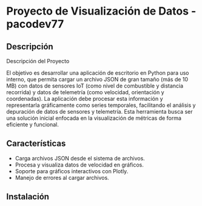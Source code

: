 # Proyecto de Visualización de Datos - pacodev77

## Descripción
Descripción del Proyecto 

El objetivo es desarrollar una aplicación de escritorio en Python para uso interno, que permita cargar un archivo JSON de gran tamaño (más de 10 MB) con datos de sensores IoT (como nivel de combustible y distancia recorrida) y datos de telemetría (como velocidad, orientación y coordenadas). La aplicación debe procesar esta información y representarla gráficamente como series temporales, facilitando el análisis y depuración de datos de sensores y telemetría. Esta herramienta busca ser una solución inicial enfocada en la visualización de métricas de forma eficiente y funcional. 

## Características
- Carga archivos JSON desde el sistema de archivos.
- Procesa y visualiza datos de velocidad en gráficos.
- Soporte para gráficos interactivos con Plotly.
- Manejo de errores al cargar archivos.

## Instalación 
